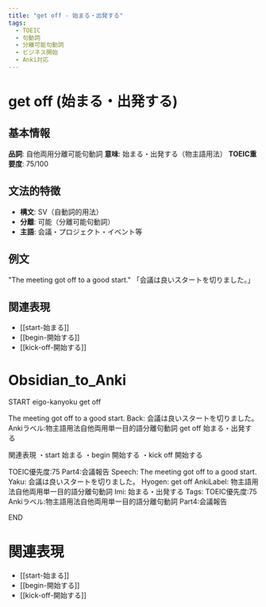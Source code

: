 ```yaml
---
title: "get off - 始まる・出発する"
tags:
  - TOEIC
  - 句動詞
  - 分離可能句動詞
  - ビジネス開始
  - Anki対応
---
```


# get off (始まる・出発する)

## 基本情報
**品詞**: 自他両用分離可能句動詞
**意味**: 始まる・出発する（物主語用法）
**TOEIC重要度**: 75/100

## 文法的特徴
- **構文**: SV（自動詞的用法）
- **分離**: 可能（分離可能句動詞）
- **主語**: 会議・プロジェクト・イベント等

## 例文
"The meeting got off to a good start."
「会議は良いスタートを切りました。」

## 関連表現
- [[start-始まる]]
- [[begin-開始する]]
- [[kick-off-開始する]]

# Obsidian_to_Anki
START
eigo-kanyoku
get off

The meeting got off to a good start.
Back: 
会議は良いスタートを切りました。
Ankiラベル:物主語用法自他両用単一目的語分離句動詞
get off
始まる・出発する

関連表現
・start 始まる
・begin 開始する
・kick off 開始する

TOEIC優先度:75
Part4:会議報告
Speech: The meeting got off to a good start.
Yaku: 会議は良いスタートを切りました。
Hyogen: get off
AnkiLabel: 物主語用法自他両用単一目的語分離句動詞
Imi: 始まる・出発する
Tags: TOEIC優先度:75 Ankiラベル:物主語用法自他両用単一目的語分離句動詞 Part4:会議報告
<!--ID: 1752942088186-->
END

# 関連表現
- [[start-始まる]]
- [[begin-開始する]]
- [[kick-off-開始する]] 